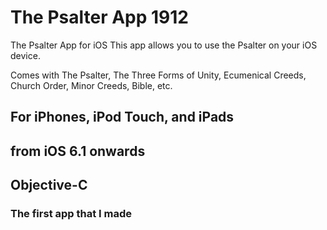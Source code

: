 # The Psalter App 1912
The Psalter App for iOS
This app allows you to use the Psalter on your iOS device.

Comes with The Psalter, The Three Forms of Unity, Ecumenical Creeds, Church Order, Minor Creeds, Bible, etc.

## For iPhones, iPod Touch, and iPads
## from iOS 6.1 onwards
## Objective-C

### The first app that I made